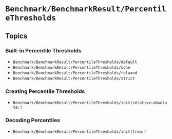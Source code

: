 # ``Benchmark/BenchmarkResult/PercentileThresholds``

## Topics

### Built-in Percentile Thresholds

- ``Benchmark/BenchmarkResult/PercentileThresholds/default``
- ``Benchmark/BenchmarkResult/PercentileThresholds/none``
- ``Benchmark/BenchmarkResult/PercentileThresholds/relaxed``
- ``Benchmark/BenchmarkResult/PercentileThresholds/strict``

### Creating Percentile Thresholds

- ``Benchmark/BenchmarkResult/PercentileThresholds/init(relative:absolute:)``

### Decoding Percentiles

- ``Benchmark/BenchmarkResult/PercentileThresholds/init(from:)``
